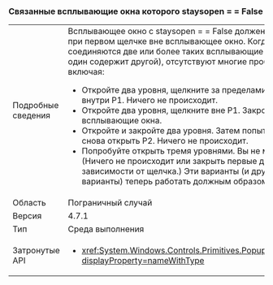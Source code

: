 ### <a name="chained-popups-with-staysopenfalse"></a>Связанные всплывающие окна которого staysopen = = False

|   |   |
|---|---|
|Подробные сведения|Всплывающее окно с staysopen = = False должен закрыть при первом щелчке вне всплывающее окно. Когда соединяются две или более таких всплывающие окна (т. е. один содержит другой), отсутствуют многие проблемы, включая:<ul><li>Откройте два уровня, щелкните за пределами P2, но внутри P1.  Ничего не происходит.</li><li>Откройте два уровня, щелкните вне P1.  Закройте оба всплывающие окна.</li><li>Откройте и закройте два уровня.  Затем попытайтесь снова открыть P2.  Ничего не происходит.</li><li>Попробуйте открыть тремя уровнями.  Вы не можете.  (Ничего не происходит или закрыть первые два уровня, в зависимости от щелчка.) Эти варианты (и другие варианты) теперь работать должным образом.</li></ul>|
|Область|Пограничный случай|
|Версия|4.7.1|
|Тип|Среда выполнения|
|Затронутые API|<ul><li><xref:System.Windows.Controls.Primitives.Popup.StaysOpen?displayProperty=nameWithType></li></ul>|

